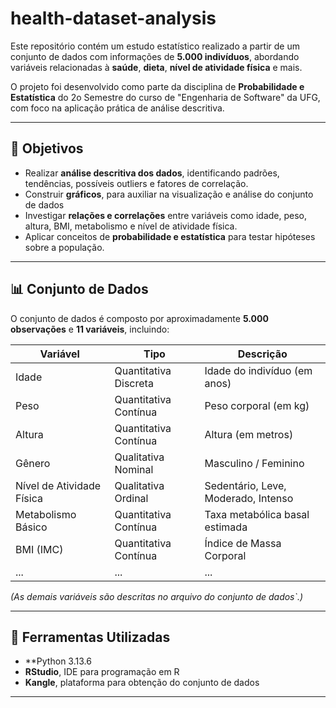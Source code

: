 # health-dataset-analysis

Este repositório contém um estudo estatístico realizado a partir de um conjunto de dados com informações de **5.000 indivíduos**, abordando variáveis relacionadas à **saúde**, **dieta**, **nível de atividade física** e mais. 

O projeto foi desenvolvido como parte da disciplina de **Probabilidade e Estatística** do 2o Semestre do curso de "Engenharia de Software" da UFG, com foco na aplicação prática de análise descritiva.

---

## 🎯 Objetivos

- Realizar **análise descritiva dos dados**, identificando padrões, tendências, possíveis outliers e fatores de correlação.
- Construir **gráficos**, para auxiliar na visualização e análise do conjunto de dados 
- Investigar **relações e correlações** entre variáveis como idade, peso, altura, BMI, metabolismo e nível de atividade física.  
- Aplicar conceitos de **probabilidade e estatística** para testar hipóteses sobre a população.  

---

## 📊 Conjunto de Dados

O conjunto de dados é composto por aproximadamente **5.000 observações** e **11 variáveis**, incluindo:

| Variável | Tipo | Descrição |
|-----------|------|-----------|
| Idade | Quantitativa Discreta | Idade do indivíduo (em anos) |
| Peso | Quantitativa Contínua | Peso corporal (em kg) |
| Altura | Quantitativa Contínua | Altura (em metros) |
| Gênero | Qualitativa Nominal | Masculino / Feminino |
| Nível de Atividade Física | Qualitativa Ordinal | Sedentário, Leve, Moderado, Intenso |
| Metabolismo Básico | Quantitativa Contínua | Taxa metabólica basal estimada |
| BMI (IMC) | Quantitativa Contínua | Índice de Massa Corporal |
| ... | ... | ... |

*(As demais variáveis são descritas no arquivo do conjunto de dados`.)*

---

## 🧰 Ferramentas Utilizadas

- **Python 3.13.6
- **RStudio**, IDE para programação em R
- **Kangle**, plataforma para obtenção do conjunto de dados

---
